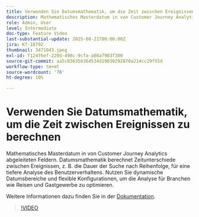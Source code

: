 ```yaml
---
title: Verwenden Sie Datumsmathematik, um die Zeit zwischen Ereignissen zu berechnen
description: Mathematisches Masterdatum in von Customer Journey Analytics abgeleiteten Feldern.
role: Admin, User
level: Intermediate
doc-type: Feature Video
last-substantial-update: 2025-08-21T00:00:00Z
jira: KT-18792
thumbnail: 3471043.jpeg
exl-id: f124f6ef-220d-498c-9cfa-a08a7983f300
source-git-commit: aa5c836356364534d19030292870a214cc29f55d
workflow-type: tm+mt
source-wordcount: '76'
ht-degree: 10%

---
```


# Verwenden Sie Datumsmathematik, um die Zeit zwischen Ereignissen zu berechnen

Mathematisches Masterdatum in von Customer Journey Analytics abgeleiteten Feldern. Datumsmathematik berechnet Zeitunterschiede zwischen Ereignissen, z. B. die Dauer der Suche nach Reihenfolge, für eine tiefere Analyse des Benutzerverhaltens. Nutzen Sie dynamische Datumsbereiche und flexible Konfigurationen, um die Analyse für Branchen wie Reisen und Gastgewerbe zu optimieren.

Weitere Informationen dazu finden Sie in der [Dokumentation](https://experienceleague.adobe.com/de/docs/analytics-platform/using/cja-dataviews/derived-fields).

>[!VIDEO](https://video.tv.adobe.com/v/3471074/?learn=on&captions=ger)
